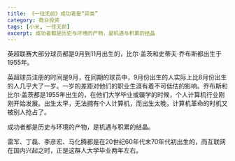 ```yaml
---
title: 《一往无前》成功者是“异类”
category: 商业投资
tags: [小米, 一往无前]
excerpt: 成功者都是历史与环境的产物，是机遇与积累的结晶
---
```

英超联赛大部分球员都是9月到11月出生的，比尔·盖茨和史蒂夫·乔布斯都出生于1955年。

英超球员注册的时间是9月，在同期的球员中，9月份出生的人实际上比8月份出生的人几乎大了一岁。一岁的差距对他们的职业生涯有着不可低估的影响。乔布斯和比尔·盖茨都是1955年出生的，在他们大学毕业或辍学的时候，个人计算机行业刚刚开始发展。出生太早，无法拥有个人计算机，而出生太晚，计算机革命的时机又被别人抢占了。

成功者都是历史与环境的产物，是机遇与积累的结晶。

雷军、丁磊、李彦宏、马化腾都是在20世纪60年代末70年代初出生的，而互联网在国内兴起之时，正是这群人大学毕业两年左右。